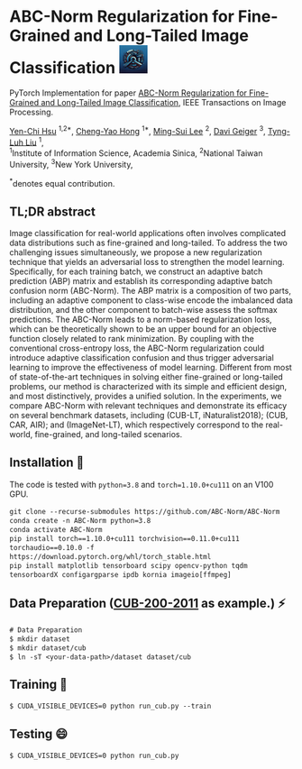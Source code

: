 # ABC-Norm Regularization for Fine-Grained and Long-Tailed Image Classification <img src="https://raw.githubusercontent.com/ABC-Norm/ABC-Norm/main/example/ABC.jpg" width=50px> 



PyTorch Implementation for paper [ABC-Norm Regularization for Fine-Grained and Long-Tailed Image Classification](https://ieeexplore.ieee.org/document/10179261), IEEE Transactions on Image Processing.

[Yen-Chi Hsu]() <sup>1,2*</sup>,
[Cheng-Yao Hong](https://r03943158.github.io/) <sup>1*</sup>,
[Ming-Sui Lee](https://www.inm.ntu.edu.tw/en/Departmentmember/Faculty/%E6%9D%8E%E6%98%8E%E7%A9%97-MS-Lee-23127066) <sup>2</sup>,
[Davi Geiger](https://cs.nyu.edu/~geiger/) <sup>3</sup>,
[Tyng-Luh Liu](https://homepage.iis.sinica.edu.tw/pages/liutyng/index_en.html) <sup>1</sup>,
<br>
<sup>1</sup>Institute of Information Science, Academia Sinica,  <sup>2</sup>National Taiwan University,  <sup>3</sup>New York University,

<sup>*</sup>denotes equal contribution.

## TL;DR abstract

Image classification for real-world applications often involves complicated data distributions such as fine-grained and long-tailed. To address the two challenging issues simultaneously, we propose a new regularization technique that yields an adversarial loss to strengthen the model learning. Specifically, for each training batch, we construct an adaptive batch prediction (ABP) matrix and establish its corresponding adaptive batch confusion norm (ABC-Norm). The ABP matrix is a composition of two parts, including an adaptive component to class-wise encode the imbalanced data distribution, and the other component to batch-wise assess the softmax predictions. The ABC-Norm leads to a norm-based regularization loss, which can be theoretically shown to be an upper bound for an objective function closely related to rank minimization. By coupling with the conventional cross-entropy loss, the ABC-Norm regularization could introduce adaptive classification confusion and thus trigger adversarial learning to improve the effectiveness of model learning. Different from most of state-of-the-art techniques in solving either fine-grained or long-tailed problems, our method is characterized with its simple and efficient design, and most distinctively, provides a unified solution. In the experiments, we compare ABC-Norm with relevant techniques and demonstrate its efficacy on several benchmark datasets, including (CUB-LT, iNaturalist2018); (CUB, CAR, AIR); and (ImageNet-LT), which respectively correspond to the real-world, fine-grained, and long-tailed scenarios.


## Installation 💬
The code is tested with `python=3.8` and `torch=1.10.0+cu111` on an V100 GPU.
```
git clone --recurse-submodules https://github.com/ABC-Norm/ABC-Norm
conda create -n ABC-Norm python=3.8
conda activate ABC-Norm
pip install torch==1.10.0+cu111 torchvision==0.11.0+cu111 torchaudio==0.10.0 -f https://download.pytorch.org/whl/torch_stable.html
pip install matplotlib tensorboard scipy opencv-python tqdm tensorboardX configargparse ipdb kornia imageio[ffmpeg]
```

## Data Preparation  ([CUB-200-2011](https://www.vision.caltech.edu/datasets/cub_200_2011/) as example.) ⚡
```
# Data Preparation 
$ mkdir dataset
$ mkdir dataset/cub
$ ln -sT <your-data-path>/dataset dataset/cub
```

## Training 🤔
```
$ CUDA_VISIBLE_DEVICES=0 python run_cub.py --train
```
## Testing 😄
```
$ CUDA_VISIBLE_DEVICES=0 python run_cub.py
```
